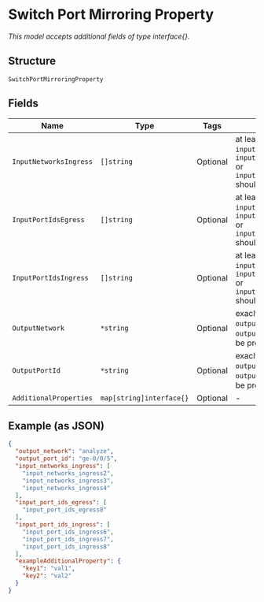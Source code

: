 
# Switch Port Mirroring Property

*This model accepts additional fields of type interface{}.*

## Structure

`SwitchPortMirroringProperty`

## Fields

| Name | Type | Tags | Description |
|  --- | --- | --- | --- |
| `InputNetworksIngress` | `[]string` | Optional | at least one of the `input_port_ids_ingress`, `input_port_ids_egress` or `input_networks_ingress` should be specified |
| `InputPortIdsEgress` | `[]string` | Optional | at least one of the `input_port_ids_ingress`, `input_port_ids_egress` or `input_networks_ingress` should be specified |
| `InputPortIdsIngress` | `[]string` | Optional | at least one of the `input_port_ids_ingress`, `input_port_ids_egress` or `input_networks_ingress` should be specified |
| `OutputNetwork` | `*string` | Optional | exaclty one of the `output_port_id` or `output_network` should be provided |
| `OutputPortId` | `*string` | Optional | exaclty one of the `output_port_id` or `output_network` should be provided |
| `AdditionalProperties` | `map[string]interface{}` | Optional | - |

## Example (as JSON)

```json
{
  "output_network": "analyze",
  "output_port_id": "ge-0/0/5",
  "input_networks_ingress": [
    "input_networks_ingress2",
    "input_networks_ingress3",
    "input_networks_ingress4"
  ],
  "input_port_ids_egress": [
    "input_port_ids_egress8"
  ],
  "input_port_ids_ingress": [
    "input_port_ids_ingress6",
    "input_port_ids_ingress7",
    "input_port_ids_ingress8"
  ],
  "exampleAdditionalProperty": {
    "key1": "val1",
    "key2": "val2"
  }
}
```

